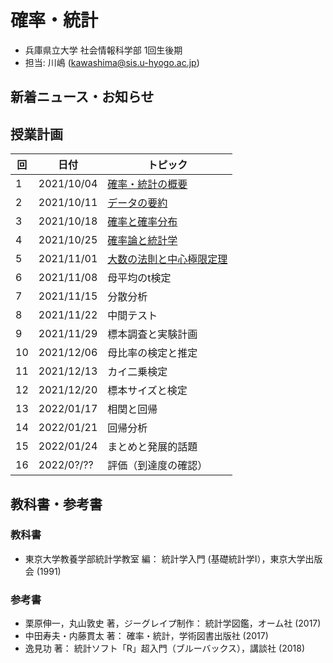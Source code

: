 # 確率・統計

- 兵庫県立大学 社会情報科学部 1回生後期
- 担当: 川嶋 (kawashima@sis.u-hyogo.ac.jp)

## 新着ニュース・お知らせ

## 授業計画

|回 |日付 |トピック|
|---|---|---|
|1 |2021/10/04 |[確率・統計の概要](slide/ProbStat2021_01.pdf)|
|2 |2021/10/11 |[データの要約](slide/ProbStat2021_02.pdf)|
|3 |2021/10/18 |[確率と確率分布](slide/ProbStat2021_03.pdf)|
|4 |2021/10/25 |[確率論と統計学](slide/ProbStat2021_04.pdf)|
|5 |2021/11/01 |[大数の法則と中心極限定理](slide/ProbStat2021_05.pdf)|
|6 |2021/11/08 |母平均のt検定|
|7 |2021/11/15 |分散分析|
|8 |2021/11/22 |中間テスト|
|9 |2021/11/29 |標本調査と実験計画|
|10|2021/12/06 |母比率の検定と推定|
|11|2021/12/13 |カイ二乗検定|
|12|2021/12/20 |標本サイズと検定|
|13|2022/01/17 |相関と回帰|
|14|2022/01/21 |回帰分析|
|15|2022/01/24 |まとめと発展的話題|
|16|2022/0?/?? |評価（到達度の確認）|

## 教科書・参考書

### 教科書

- 東京大学教養学部統計学教室 編： 統計学入門 (基礎統計学Ⅰ），東京大学出版会 (1991)

### 参考書

- 栗原伸一，丸山敦史 著，ジーグレイプ制作： 統計学図鑑，オーム社 (2017)
- 中田寿夫・内藤貫太 著： 確率・統計，学術図書出版社 (2017)
- 逸見功 著： 統計ソフト「R」超入門（ブルーバックス），講談社 (2018)

<!-- ## Rのインストール

- Rを消してしまった場合のための[Rインストール方法](install-r) -->
